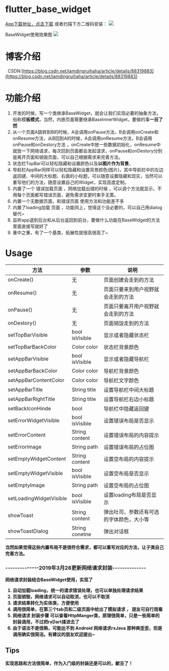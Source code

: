 # flutter_base_widget

[App下载地址，点击下载](https://raw.githubusercontent.com/385841539/flutter_BaseWidget/master/apk/base_widget.apk)
或者扫描下方二维码安装：
<img src="https://img-blog.csdnimg.cn/20190329151153581.jpg"/>

BaseWidget使用效果图
<img  src="https://img-blog.csdnimg.cn/20190309103700606.gif" />

# 博客介绍
 
CSDN:[https://blog.csdn.net/iamdingruihaha/article/details/88319883](https://blog.csdn.net/iamdingruihaha/article/details/88319883)

# 功能介绍
1.  开发的时候，写一个类继承BaseWidget，就会让我们实现必要的抽象方法，俗称模**板模式**，当然，内嵌页面需要继承BaseInnerWidget，要做的事**一目了然**
2. 从一个页面A跳转到B的时候，A会调用onPause方法，B会调用onCreate和onResume方法，从B回到A的时候，A会调用onResume方法，B会调用onPause和onDestory方法 ，onCreate中放一些数据初始化，onResume中就放一下网络请求，每次回到页面都会发起请求，onPause和onDestory分别是离开页面和销毁页面，可以自己根据需求来完善方法。
3. 状态栏TopBar可以轻松隐藏和设置颜色以及**以图片作为背景**，
4. 导航栏AppBar同样可以轻松隐藏和设置背景颜色(图片)，其中导航栏中的左边返回键、中间的大标题、右面的小标题，可以随意设置隐藏和现实，当然可以重写他们的方法，随意设置自己的Widget，实现高度定制。
5. 内置了一个 错误加载页面 ，网络加载出错的时候 ，可以调个方法就显示，不用每个页面都写错误页面，避免需求变更时束手无策。
6. 内置一个无数据页面，和错误页面 使用方法和功能差不多
7. 内置了loading加载 页面 ，功能同上，觉得这个没必要的，可以自己用dialog替代~
8. 监听app退到后台和从后台返回到前台，要做什么功能在BaseWidget的方法里面直接写就好了
9. 重中之重，有了一个基类，拓展性就很高很高了~


# Usage
| 方法      	 		|    参数         	| 说明  					|
| ------------------------- |------------------ | --------------------- |
| onCreate()				| 无			|页面创建会走到的方法|
| onResume()	| 无     	    |页面只要来到用户视野就会走到的方法|
| onPause()				| 无     	    |页面只要离开用户视野就会走到的方法|
| onDestory()			|  无| 页面销毁走到的方法|
| setTopBarVisible|bool isVisible | 显示或者隐藏状态栏|
| setTopBarBackColor|Color color | 状态栏背景颜色|
| setAppBarVisible|bool isVisible | 显示或者隐藏导航栏|
| setAppBarBackColor|Color color | 导航栏背景颜色|
| setAppBarContentColor|Color color | 导航栏文字颜色|
|setAppBarTitle|String title|设置导航栏中间大标题|
|setAppBarRightTitle|String title|设置导航栏右边小标题|
|setBackIconHinde|bool|导航栏中隐藏返回键|
| setErrorWidgetVisible|bool isVisible |设置错误布局是否显示|
| setErrorContent|String content | 设置错误布局的内容提示|
| setErrorImage|String path|设置错误布局的占位图|
| setEmptyWidgetContent|String content|设置空布局的内容提示|
| setEmptyWidgetVisible|bool isVisible |设置空布局是否显示|
| setEmptyImage|String path|设置空布局的占位图|
| setLoadingWidgetVisible|bool isVisible |设置loading布局是否显示|
|showToast|String content|弹出吐司，参数还有可选的字体颜色，大小等|
|showToastDialog|String conetne|弹出对话框|

<b>当然如果觉得这些内置布局不是很符合需求，都可以重写对应的方法，让子类自己完善方法。</br>

### --------------2019年3月28更新网络请求封装--------------
网络请求封装结合BaseWidget使用，实现了
1. 自动加载loading，统一的请求错误处理，也可以单独处理请求结果
2. 页面销毁，网络请求可以自动取消，也可以不取消
3. 请求结果转化为实体类，方便使用
4. 调用很简单，在第三个tab页和二级页面中给出了模拟请求 ， 朋友可自行观看
5. 网络请求 封装步骤 可以查看HttpManger类，原理很简单，只是一些简单的封装调用，不过把rxDart揉进去了
6. 由于语法不是很熟，可能达不到 Android 网络请求rxJava 那种爽歪歪，但是调用确实很简洁。有建议的朋友欢迎提出~


## Tips
  实现思路和方法很简单，作为入门级的封装还是可以的，献丑了！
